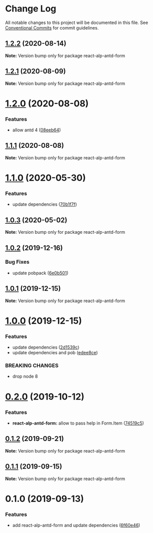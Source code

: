 # Change Log

All notable changes to this project will be documented in this file.
See [Conventional Commits](https://conventionalcommits.org) for commit guidelines.

## [1.2.2](https://github.com/christophehurpeau/alp/compare/react-alp-antd-form@1.2.1...react-alp-antd-form@1.2.2) (2020-08-14)

**Note:** Version bump only for package react-alp-antd-form





## [1.2.1](https://github.com/christophehurpeau/alp/compare/react-alp-antd-form@1.2.0...react-alp-antd-form@1.2.1) (2020-08-09)

**Note:** Version bump only for package react-alp-antd-form





# [1.2.0](https://github.com/christophehurpeau/alp/compare/react-alp-antd-form@1.1.1...react-alp-antd-form@1.2.0) (2020-08-08)


### Features

* allow antd 4 ([08eeb64](https://github.com/christophehurpeau/alp/commit/08eeb64))





## [1.1.1](https://github.com/christophehurpeau/alp/compare/react-alp-antd-form@1.1.0...react-alp-antd-form@1.1.1) (2020-08-08)

**Note:** Version bump only for package react-alp-antd-form





# [1.1.0](https://github.com/christophehurpeau/alp/compare/react-alp-antd-form@1.0.3...react-alp-antd-form@1.1.0) (2020-05-30)


### Features

* update dependencies ([70b1f7f](https://github.com/christophehurpeau/alp/commit/70b1f7f))





## [1.0.3](https://github.com/christophehurpeau/alp/compare/react-alp-antd-form@1.0.2...react-alp-antd-form@1.0.3) (2020-05-02)

**Note:** Version bump only for package react-alp-antd-form





## [1.0.2](https://github.com/christophehurpeau/alp/compare/react-alp-antd-form@1.0.1...react-alp-antd-form@1.0.2) (2019-12-16)


### Bug Fixes

* update pobpack ([6e0b501](https://github.com/christophehurpeau/alp/commit/6e0b501))





## [1.0.1](https://github.com/christophehurpeau/alp/compare/react-alp-antd-form@1.0.0...react-alp-antd-form@1.0.1) (2019-12-15)

**Note:** Version bump only for package react-alp-antd-form





# [1.0.0](https://github.com/christophehurpeau/alp/compare/react-alp-antd-form@0.2.0...react-alp-antd-form@1.0.0) (2019-12-15)


### Features

* update dependencies ([2d1539c](https://github.com/christophehurpeau/alp/commit/2d1539c))
* update dependencies and pob ([edee8ce](https://github.com/christophehurpeau/alp/commit/edee8ce))


### BREAKING CHANGES

* drop node 8





# [0.2.0](https://github.com/christophehurpeau/alp/compare/react-alp-antd-form@0.1.2...react-alp-antd-form@0.2.0) (2019-10-12)


### Features

* **react-alp-antd-form:** allow to pass help in Form.Item ([74519c5](https://github.com/christophehurpeau/alp/commit/74519c5))





## [0.1.2](https://github.com/christophehurpeau/alp/compare/react-alp-antd-form@0.1.1...react-alp-antd-form@0.1.2) (2019-09-21)

**Note:** Version bump only for package react-alp-antd-form





## [0.1.1](https://github.com/christophehurpeau/alp/compare/react-alp-antd-form@0.1.0...react-alp-antd-form@0.1.1) (2019-09-15)

**Note:** Version bump only for package react-alp-antd-form





# 0.1.0 (2019-09-13)


### Features

* add react-alp-antd-form and update dependencies ([6f60e46](https://github.com/christophehurpeau/alp/commit/6f60e46))
